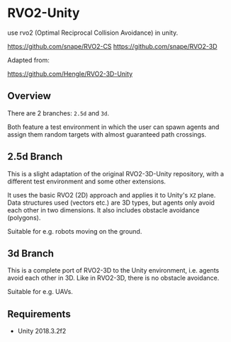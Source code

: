 RVO2-Unity
===

use rvo2 (Optimal Reciprocal Collision Avoidance) in unity. 

https://github.com/snape/RVO2-CS
https://github.com/snape/RVO2-3D

Adapted from:

https://github.com/Hengle/RVO2-3D-Unity

## Overview

There are 2 branches: `2.5d` and `3d`.

Both feature a test environment in which the user can spawn agents and assign them random targets with almost guaranteed path crossings.

## 2.5d Branch

This is a slight adaptation of the original RVO2-3D-Unity repository, with a different test environment and some other extensions.

It uses the basic RVO2 (2D) approach and applies it to Unity's `XZ` plane. Data structures used (vectors etc.) are 3D types, but agents only avoid each other in two dimensions. It also includes obstacle avoidance (polygons).

Suitable for e.g. robots moving on the ground.

## 3d Branch

This is a complete port of RVO2-3D to the Unity environment, i.e. agents avoid each other in 3D. Like in RVO2-3D, there is no obstacle avoidance.

Suitable for e.g. UAVs.

## Requirements

* Unity 2018.3.2f2


